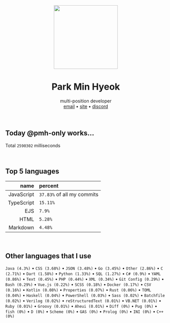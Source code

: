 <div align="center">
  <img src="https://avatars.githubusercontent.com/u/39158228?s=460&u=85a513dbfe77b73d9f7aa9c85e3e973cb69caba6&v=4" width="200px"/>
  <h1>Park Min Hyeok</h1>
  multi-position developer<br />
  <a href="mailto:pmhstudio.pmh@gmail.com">email</a> •
  <a href="https://pmh.codes/main/">site</a> •
  <a href="https://discord.gg/VbcGYnv">discord</a> 
</div>

<br />
<br />

## Today @pmh-only works...
Total `2590302` milliseconds

<br />

## Top 5 languages
| name | percent |
|-----:|:--------|
| JavaScript | `37.83%` of all my commits |
| TypeScript | `15.11%` |
| EJS | `7.9%` |
| HTML | `5.28%` |
| Markdown | `4.48%` |

<br />

## Other languages that I use
`Java (4.3%)` • `CSS (3.68%)` • `JSON (3.48%)` • `Go (3.45%)` • `Other (2.86%)` • `C (2.71%)` • `Dart (1.58%)` • `Python (1.33%)` • `SQL (1.27%)` • `C# (0.9%)` • `YAML (0.86%)` • `Text (0.45%)` • `PHP (0.44%)` • `XML (0.34%)` • `Git Config (0.29%)` • `Bash (0.29%)` • `Vue.js (0.22%)` • `SCSS (0.18%)` • `Docker (0.17%)` • `CSV (0.16%)` • `Kotlin (0.08%)` • `Properties (0.07%)` • `Rust (0.06%)` • `TOML (0.04%)` • `Haskell (0.04%)` • `PowerShell (0.03%)` • `Sass (0.02%)` • `Batchfile (0.02%)` • `Verilog (0.02%)` • `reStructuredText (0.01%)` • `VB.NET (0.01%)` • `Ruby (0.01%)` • `Groovy (0.01%)` • `Aheui (0.01%)` • `Diff (0%)` • `Pug (0%)` • `fish (0%)` • `D (0%)` • `Scheme (0%)` • `GAS (0%)` • `Prolog (0%)` • `INI (0%)` • `C++ (0%)`

<br />
